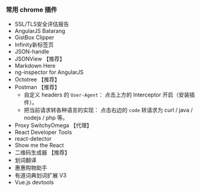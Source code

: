 ### 常用 chrome 插件
* SSL/TLS安全评估报告
* AngularJS Batarang
* GistBox Clipper
* Infinity新标签页
* JSON-handle
* JSONView 【推荐】
* Markdown Here
* ng-inspector for AngularJS
* Octotree 【推荐】
* Postman 【推荐】
    * 自定义 headers 的 `User-Agent`： 点击上方的 Interceptor 开启（安装插件）。
    * 把当前请求转各种语言的实现： 点击右边的 `code` 转请求为 curl / java / nodejs / php 等。
* Proxy SwitchyOmega 【代理】
* React Developer Tools
* react-detector
* Show me the React
* 二维码生成器 【推荐】
* 划词翻译
* 惠惠购物助手
* 有道词典划词扩展 V3
* Vue.js devtools